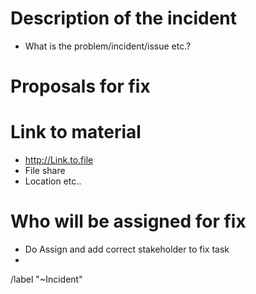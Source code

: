 # Description of the incident

* What is the problem/incident/issue etc.?

# Proposals for fix



# Link to material

* http://Link.to.file
* File share 
* Location etc..


# Who will be assigned for fix 

* Do Assign and add correct stakeholder to fix task
* 

/label "~Incident"